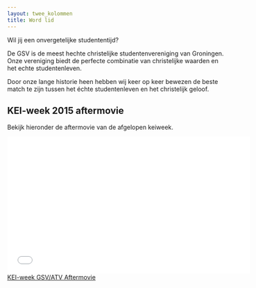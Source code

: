 ```yaml
---
layout: twee_kolommen
title: Word lid
---
```


<p class="delta">Wil jij een onvergetelijke studententijd?</p>

<div class="main-content" markdown="1">

De GSV is de meest hechte christelijke studentenvereniging van Groningen. Onze vereniging biedt de perfecte combinatie van christelijke waarden en het echte studentenleven.

Door onze lange historie heen hebben wij keer op keer bewezen de beste match te zijn tussen het échte studentenleven en het christelijk geloof.

## KEI-week 2015 aftermovie
Bekijk hieronder de aftermovie van de afgelopen keiweek.

<p>
    <iframe frameborder="0" width="560" height="315" src="//www.dailymotion.com/embed/video/x3egf0x" allowfullscreen></iframe>
    <br />
    <a href="http://www.dailymotion.com/video/x3egf0x_kei-week-gsv-atv-aftermovie_webcam" target="_blank">KEI-week GSV/ATV Aftermovie</a>
</p>

</div>